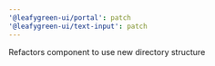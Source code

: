 ```yaml
---
'@leafygreen-ui/portal': patch
'@leafygreen-ui/text-input': patch
---
```


Refactors component to use new directory structure

